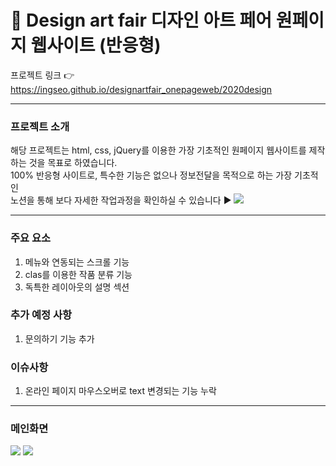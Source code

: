 # :chocolate_bar: Design art fair 디자인 아트 페어 원페이지 웹사이트 (반응형) 
프로젝트 링크 :point_right: https://ingseo.github.io/designartfair_onepageweb/2020design

***
### 프로젝트 소개
해당 프로젝트는 html, css, jQuery를 이용한 가장 기초적인 원페이지 웹사이트를 제작하는 것을 목표로 하였습니다. <br>
100% 반응형 사이트로, 특수한 기능은 없으나 정보전달을 목적으로 하는 가장 기초적인 <br>
노션을 통해 보다 자세한 작업과정을 확인하실 수 있습니다 :arrow_forward: <a href="https://ingseo.notion.site/a614b41638b04c7da2191429b1cb6995?v=a2b364dcf694451e93f960ec5985c0d6"><img src="https://img.shields.io/badge/Notion-000000?style=flat&logo=Notion&logoColor=white" /></a>
***
### 주요 요소
1. 메뉴와 연동되는 스크롤 기능
2. clas를 이용한 작품 분류 기능
3. 독특한 레이아웃의 설명 섹션

### 추가 예정 사항
1. 문의하기 기능 추가

### 이슈사항
1. 온라인 페이지 마우스오버로 text 변경되는 기능 누락

***
### 메인화면
<img src="https://i.imgur.com/fPx0egv.jpg" />
<img src="https://i.imgur.com/kSIPfe1.png" />
